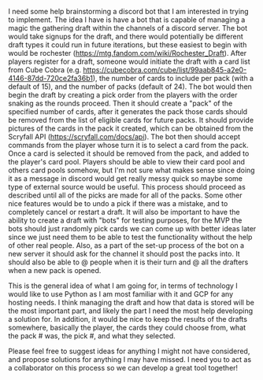 I need some help brainstorming a discord bot that I am interested in trying to implement. The idea I have is have a bot that is capable of managing a magic the gathering draft within the channels of a discord server. The bot would take signups for the draft, and there would potentially be different draft types it could run in future iterations, but these easiest to begin with would be rochester (https://mtg.fandom.com/wiki/Rochester_Draft). After players register for a draft, someone would initiate the draft with a card list from Cube Cobra (e.g. https://cubecobra.com/cube/list/99aab845-a2e0-4146-87dd-720ce2fa36b1), the number of cards to include per pack (with a default of 15), and the number of packs (default of 24). The bot would then begin the draft by creating a pick order from the players with the order snaking as the rounds proceed. Then it should create a "pack" of the specified number of cards, after it generates the pack those cards should be removed from the list of eligible cards for future packs. It should provide pictures of the cards in the pack it created, which can be obtained from the Scryfall API (https://scryfall.com/docs/api). The bot then should accept commands from the player whose turn it is to select a card from the pack. Once a card is selected it should be removed from the pack, and added to the player's card pool. Players should be able to view their card pool and others card pools somehow, but I'm not sure what makes sense since doing it as a message in discord would get really messy quick so maybe some type of external source would be useful. This process should proceed as described until all of the picks are made for all of the packs. Some other nice features would be to undo a pick if there was a mistake, and to completely cancel or restart a draft. It will also be important to have the ability to create a draft with "bots" for testing purposes, for the MVP the bots should just randomly pick cards we can come up with better ideas later since we just need them to be able to test the functionality without the help of other real people. Also, as a part of the set-up process of the bot on a new server it should ask for the channel it should post the packs into. It should also be able to @ people when it is their turn and @ all the drafters when a new pack is opened.

This is the general idea of what I am going for, in terms of technology I would like to use Python as I am most familiar with it and GCP for any hosting needs. I think managing the draft and how that data is stored will be the most important part, and likely the part I need the most help developing a solution for. In addition, it would be nice to keep the results of the drafts somewhere, basically the player, the cards they could choose from, what the pack # was, the pick #, and what they selected. 

Please feel free to suggest ideas for anything I might not have considered, and propose solutions for anything I may have missed. I need you to act as a collaborator on this process so we can develop a great tool together!